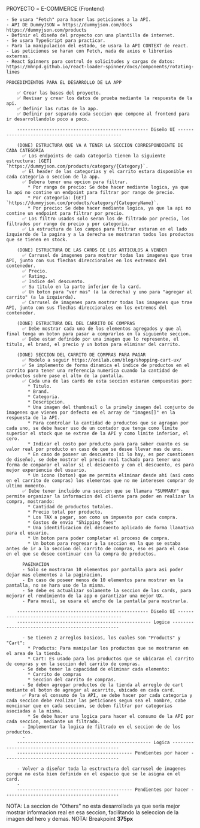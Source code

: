 PROYECTO = E-COMMERCE (Frontend)

    - Se usara "Fetch" para hacer las peticiones a la API.
    - API DE DummyJSON = https://dummyjson.com/docs    https://dummyjson.com/products
    - Definir el diseño del proyecto con una plantilla de internet.
    - Se usara TypeScript para practicar.
    - Para la manipulacion del estado, se usara la API CONTEXT de react.
    - Las peticiones se haran con Fetch, nada de axios o librerias externas.
    - React Spinners para control de solicitudes y cargas de datos: https://mhnpd.github.io/react-loader-spinner/docs/components/rotating-lines

    PROCEDIMIENTOS PARA EL DESARROLLO DE LA APP

        ✅ Crear las bases del proyecto.
        ✅ Revisar y crear los datos de prueba mediante la respuesta de la api.
        ✅ Definir las rutas de la app.
        ✅ Definir por separado cada seccion que compone al frontend para ir desarrollandolo poco a poco.
        
        ------------------------------------------------- Diseño UI -------------------------------------------------

        (DONE) ESTRUCTURA QUE VA A TENER LA SECCION CORRESPONDIENTE DE CADA CATEGORIA
          ✅ Los endpoints de cada categoria tienen la siguiente estructura: [GET] `https://dummyjson.com/products/category/{Category}`.
          ✅ El header de las categorias y el carrito estara disponible en cada categoria o seccion de la app.
          ✅ Debera tener una opcion para filtrar. 
            * Por rango de precio: Se debe hacer mediante logica, ya que la api no contine un endpoint para filtrar por rango de precio.
            * Por categoria: [GET] `https://dummyjson.com/products/category/{CategoryName}`.
            * Por precio: Se debe hacer mediante logica, ya que la api no contine un endpoint para filtrar por precio.
          ✅ Los filtro usados solo seran los de filtrado por precio, los filtrados por rango de precio y por categoria.
          ✅ La estructura de los campos para filtrar estaran en el lado izquierdo de la pagina y a la derecha se mostraran todos los productos que se tienen en stock.
        
        (DONE) ESTRUCTURA DE LAS CARDS DE LOS ARTICULOS A VENDER
          ✅ Carrusel de imagenes para mostrar todas las imagenes que trae API, junto con sus flechas direccionales en los extremos del contenedor.
          ✅ Precio.
          ✅ Rating.
          ✅ Indice del descuento.
          ✅ Su titulo en la parte inferior de la card.
          ✅ Un boton para "ver mas" (a la derecha) y uno para "agregar al carrito" (a la izquierda).
          ✅ Carrusel de imagenes para mostrar todas las imagenes que trae API, junto con sus flechas direccionales en los extremos del contenedor.
        
        (DONE) ESTRUCTURA DEL DEL CARRITO DE COMPRAS
          ✅ Debe mostrar cada uno de los elementos agregados y que al final tenga un boton para pasar a comprarlos en la siguiente seccion.
          ✅ Debe estar definido por una imagen que lo represente, el titulo, el brand, el precio y un boton para eliminar del carrito.

        (DONE) SECCION DEL CARRITO DE COMPRAS PARA PAGAR
          ✅ Modelo a seguir https://onilab.com/blog/shopping-cart-ux/
          ✅ Se implemento de forma dinamica el indice de productos en el carrito para tener una referencia numerica cuando la cantidad de productos sobre pase el alto de la pantalla.
          ✅ Cada una de las cards de esta seccion estaran compuestas por: 
            * Titulo.
            * Brand.
            * Categoria.
            * Descripcion.
            * Una imagen del thumbnail o la primely imagen del conjunto de imagenes que vienen por defecto en el array de "images[]" en la respuesta de la API.
            * Para controlar la cantidad de productos que se agragan por cada uno, se debe hacer uso de un contador que tenga como limite superior el stock que se extrae de la API y como limite inferior, el cero.
            * Indicar el costo por producto para para saber cuanto es su valor real por producto en caso de que se desee llevar mas de uno.
            * En caso de poseer un descuento (si lo hay, es por cuestiones de diseño), se debe mostrar el precio real tachado para tener una forma de comparar el valor si el descuento y con el descuento, es para mejor experiencia del usuario.
            * Un icono (boton) que me permita eliminar desde ahi (asi como en el carrito de compras) los elementos que no me interesen comprar de ultimo momento.
          ✅ Debe tener incluido una seccion que se llamara "SUMMARY" que permite organizar la informacion del cliente para poder en realizar la compra, mostrando:
            * Cantidad de productos totales.
            * Precio total por producto.
            * Los TAX a pagar, son como un impuesto por cada compra.
            * Gastos de envio "Shipping fees"
            * Una identificacion del descuento aplicado de forma llamativa para el usuario.
            * Un boton para poder completar el proceso de compra.
            * Un boton para regresar a la seccion en la que se estaba antes de ir a la seccion del carrito de compras, eso es para el caso en el que se desee continuar con la compra de productos.
          
          PAGINACION
          - Solo se mostraran 10 elementos por pantalla para asi poder dejar mas elementos a la paginacion.
          - En caso de poseer menos de 10 elementos para mostrar en la pantalla, no se hara uso de la misma.
          - Se debe es actualizar solamente la seccion de las cards, para mejorar el rendimiento de la app o garantizar una mejor UX.
          - Para movil, se usara el ancho de la pantalla para mostrarla.
        
        ------------------------------------------------- Diseño UI -------------------------------------------------
        -------------------------------------------------- Logica --------------------------------------------------

          - Se tienen 2 arreglos basicos, los cuales son "Products" y "Cart":
            * Products: Para manipular los productos que se mostraran en el area de la tienda.
            * Cart: Es usado para los productos que se ubicaran el carrito de compras y en la seccion del carrito de compras.
          - Se debe tener la capacidad de eliminar cada elemento:
            * Carrito de compras
            * Seccion del carrito de compras.
          - Se deben agregar productos de la tienda al arreglo de cart mediante el boton de agregar al acarrito, ubicado en cada card.
          ✅ Para el consumo de la API, se debe hacer por cada categoria y cada seccion debe realizar las peticiones segun sea el nombre, cabe mencionar que en cada seccion, se deben filtrar por categorias asociadas a la misma.
            * Se debe hacer una logica para hacer el consumo de la API por cada seccion, mediante un filtrado.
          - Implementar la logica de filtrado en el seccion de de los productos.
          - 
        -------------------------------------------------- Logica --------------------------------------------------
        ------------------------------------------- Pendientes por hacer -------------------------------------------

        - Volver a diseñar toda la esctructura del carrusel de imagenes porque no esta bien definido en el espacio que se le asigna en el card.
        - 
        ------------------------------------------- Pendientes por hacer -------------------------------------------

NOTA: La seccion de "Others" no esta desarrollada ya que seria mejor mostrar informacion real en esa seccion, facilitando la seleccion de la imagen del hero y demas.
NOTA: Breakpoint **375px**